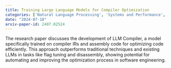 ```yaml
---
title: Training Large Language Models for Compiler Optimization
categories: ['Natural Language Processing', 'Systems and Performance', 'AI for Science']
date: "2024-07-18"
arxiv-paper-id: 2407.02524
---
```

The research paper discusses the development of LLM Compiler, a model specifically trained on compiler IRs and assembly code for optimizing code efficiently. This approach outperforms traditional techniques and existing LLMs in tasks like flag tuning and disassembly, showing potential for automating and improving the optimization process in software engineering.
